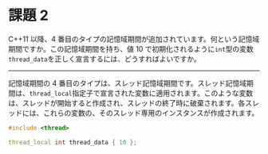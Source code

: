 # 課題 2

C++11 以降、4 番目のタイプの記憶域期間が追加されています。何という記憶域期間ですか。この記憶域期間を持ち、値 10 で初期化されるように`int`型の変数`thread_data`を正しく宣言するには、どうすればよいですか。

---

記憶域期間の 4 番目のタイプは、スレッド記憶域期間です。スレッド記憶域期間は、`thread_local`指定子で宣言された変数に適用されます。このような変数は、スレッドが開始すると作成され、スレッドの終了時に破棄されます。各スレッドには、これらの変数の、そのスレッド専用のインスタンスが作成されます。

```cpp
#include <thread>

thread_local int thread_data { 10 };
```

